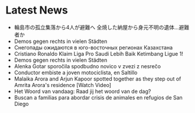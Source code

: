 # Latest News
-  輪島市の孤立集落から4人が避難へ 全焼した納屋から身元不明の遺体…避難者か
-  Demos gegen rechts in vielen Städten
-  Снегопады ожидаются в юго-восточных регионах Казахстана
-  Cristiano Ronaldo Klaim Liga Pro Saudi Lebih Baik Ketimbang Ligue 1!
-  Demos gegen rechts in vielen Städten
-  Alenka Gotar sporočila spodbudno novico v zvezi z nesrečo
-  Conductor embiste a joven motociclista, en Saltillo
-  Malaika Arora and Arjun Kapoor spotted together as they step out of Amrita Arora's residence [Watch Video]
-  Het Woord van vandaag: Raad jij het woord van de dag?
-  Buscan a familias para abordar crisis de animales en refugios de San Diego
